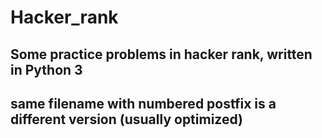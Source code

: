 # Hacker_rank
## Some practice problems in hacker rank, written in Python 3
## same filename with numbered postfix is a different version (usually optimized)

